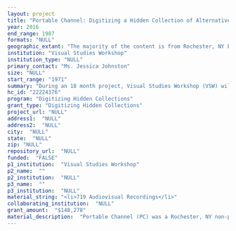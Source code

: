 ```yaml
--- 
layout: project 
title: "Portable Channel: Digitizing a Hidden Collection of Alternative Community Television"
year: 2016
end_range: 1987
formats: "NULL"
geographic_extant: "The majority of the content is from Rochester, NY but there are tapes made throughout New York State and the Midwest."
institution: "Visual Studies Workshop"
institution_type: "NULL"
primary_contact: "Ms. Jessica Johnston"
size: "NULL"
start_range: "1971"
summary: "During an 18 month project, Visual Studies Workshop (VSW) will transfer a significant portion of the Portable Channel (PC) collection from videotape to digital and create associated metadata. The material was sold to VSW after the organization closed in 1987. The collection consists of 910 tapes, of which 719 fall under the purview of this project. Once digitized, the videos and associated metadata will be shared online on SUNY Brockport's Digital Commons (DC) and on the Digital Public Library of America (DPLA). The digitized video and metadata will also be accessible at VSW and will be distributed to selected academic libraries. The goal of this project is to provide access to currently inaccessible and decaying videotapes that chronicle an important video organization that produced some of the earliest community-made documentary television in the United States."
hc_id: "22224376"
program: "Digitizing Hidden Collections"
grant_type: "Digitizing Hidden Collections"
project_url: "NULL"
address1:  "NULL"
address2:  "NULL"
city:  "NULL"
state:  "NULL"
zip: "NULL"
repository_url:  "NULL"
funded:  "FALSE"
p1_institution:  "Visual Studies Workshop"
p2_name:  ""
p2_institution:  "NULL"
p3_name:  ""
p3_institution:  "NULL"
material_string: "<li>719 Audiovisual Recordings</li>"
collaborating_institution:  "NULL"
grant_amount:  "$148,278"
material_description:  "Portable Channel (PC) was a Rochester, NY non-profit (1971-1987) founded by Bonnie Sherr Klein. PC supported community access to video equipment, provided training and produced programs with an emphasis on community activism and documentary work. The organization had a unique relationship with the public television station WXXI-TV, who gave PC a monthly slot that aired the PC program HOMEMADE TV. After PC closed in 1987 the collection and equipment pool were sold to Visual Studies Workshop. The PC collection consists of 910 videotapes in various formats; the majority of the material is ½-inch open reel with some ¾-inch and a few examples of 1 inch and quad. About half of the videotapes in the collection were produced for HOMEMADE TV that ran regularly from 1972 to 1975 with a total of 28 thirty-minute programs. The programs varied in format and content but were united by the goal of expanding television by involving people in the community in producing programs. There are between 5 and 20 tapes in the collection for each HOMEMADE TV episode, from rough footage to final edit. There were also a large number of documentary project tapes that never made it to broadcast as well as tapes documenting PC workshops and activities. Subjects of the programs include: explorations on senior living, women ministers, broadcast journalism, video art, San Francisco Mime Troupe, Vietnam War protests, religious conscientious objection, Attica riots, cable television, community centers, youth, family life, the women's movement, and more. The majority of the 719 tapes nominated for digitization were made prior to 1977, a time after which PC productions shifted from community engaged documentary towards commercial productions. Selected tapes from these later years will be digitized to show a more complete history of the organization."
---
```

